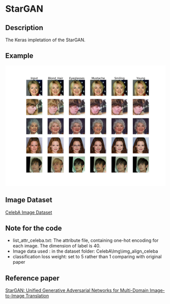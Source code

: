 # StarGAN

## Description

The Keras impletation of the StarGAN.

## Example

![Sample_Epoch_No_7_Batch_No_2500](https://github.com/whpen/StarGAN-Keras/blob/master/assets/Sample_Epoch_No_7_Batch_No_2500.png)

## Image Dataset

[CelebA Image Dataset](http://mmlab.ie.cuhk.edu.hk/projects/CelebA.html "CelebA Image Dataset")

## Note for the code

* list_attr_celeba.txt:  The attribute file, containing one-hot encoding for each image. The dimension of label is 40. 
* Image data used : in the dataset folder: CelebA\Img\img_align_celeba
* classification loss weight: set to 5 rather than 1 comparing with original paper



## Reference paper

[StarGAN: Unified Generative Adversarial Networks for Multi-Domain Image-to-Image Translation](https://arxiv.org/pdf/1711.09020.pdf)

